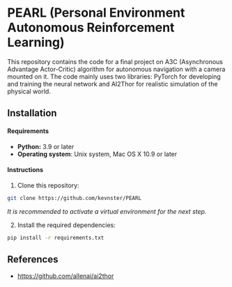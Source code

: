 # PEARL (Personal Environment Autonomous Reinforcement Learning)

This repository contains the code for a final project on A3C (Asynchronous Advantage Actor-Critic) algorithm for autonomous navigation with a camera mounted on it. The code mainly uses two libraries: PyTorch for developing and training the neural network and AI2Thor for realistic simulation of the physical world. 

## Installation

#### Requirements

- **Python:** 3.9 or later
- **Operating system**: Unix system, Mac OS X 10.9 or later

#### Instructions

1. Clone this repository: 
```bash
git clone https://github.com/kevnster/PEARL
```

*It is recommended to activate a virtual environment for the next step.*

2. Install the required dependencies: 
```bash
pip install -r requirements.txt
```

## References

- https://github.com/allenai/ai2thor
